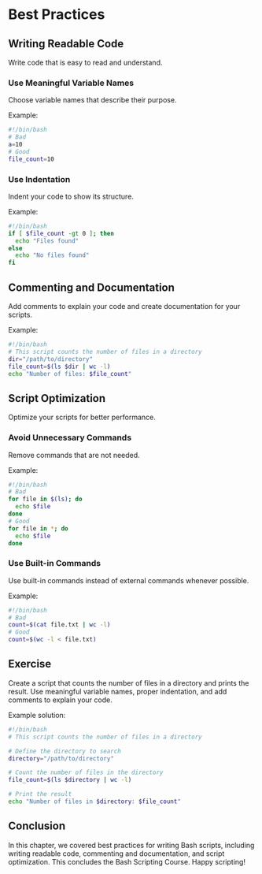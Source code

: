 # Best Practices

## Writing Readable Code
Write code that is easy to read and understand.

### Use Meaningful Variable Names
Choose variable names that describe their purpose.

Example:
```bash
#!/bin/bash
# Bad
a=10
# Good
file_count=10
```

### Use Indentation
Indent your code to show its structure.

Example:
```bash
#!/bin/bash
if [ $file_count -gt 0 ]; then
  echo "Files found"
else
  echo "No files found"
fi
```

## Commenting and Documentation
Add comments to explain your code and create documentation for your scripts.

Example:
```bash
#!/bin/bash
# This script counts the number of files in a directory
dir="/path/to/directory"
file_count=$(ls $dir | wc -l)
echo "Number of files: $file_count"
```

## Script Optimization
Optimize your scripts for better performance.

### Avoid Unnecessary Commands
Remove commands that are not needed.

Example:
```bash
#!/bin/bash
# Bad
for file in $(ls); do
  echo $file
done
# Good
for file in *; do
  echo $file
done
```

### Use Built-in Commands
Use built-in commands instead of external commands whenever possible.

Example:
```bash
#!/bin/bash
# Bad
count=$(cat file.txt | wc -l)
# Good
count=$(wc -l < file.txt)
```

## Exercise
Create a script that counts the number of files in a directory and prints the result. Use meaningful variable names, proper indentation, and add comments to explain your code.

Example solution:
```bash
#!/bin/bash
# This script counts the number of files in a directory

# Define the directory to search
directory="/path/to/directory"

# Count the number of files in the directory
file_count=$(ls $directory | wc -l)

# Print the result
echo "Number of files in $directory: $file_count"
```

## Conclusion
In this chapter, we covered best practices for writing Bash scripts, including writing readable code, commenting and documentation, and script optimization. This concludes the Bash Scripting Course. Happy scripting!
